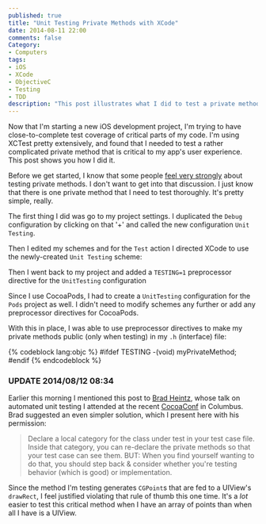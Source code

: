 ```yaml
---
published: true
title: "Unit Testing Private Methods with XCode"
date: 2014-08-11 22:00
comments: false
Category:
- Computers
tags:
- iOS
- XCode
- ObjectiveC
- Testing
- TDD
description: "This post illustrates what I did to test a private method using XCode 5."
---
```



Now that I'm starting a new iOS development project, I'm trying to have close-to-complete test coverage of critical parts of my code. I'm using XCTest pretty extensively, and found that I needed to test a rather complicated private method that is critical to my app's user experience. This post shows you how I did it.

<!-- more -->

Before we get started, I know that some people [feel very strongly](http://shoulditestprivatemethods.com/) about testing private methods. I don't want to get into that discussion. I just know that there is one private method that I need to test thoroughly. It's pretty simple, really. 

The first thing I did was go to my project settings. I duplicated the ```Debug``` configuration by clicking on that '+' and called the new configuration ```Unit Testing```.

<!-- ai c /images/2014/08/configurations.png /images/2014/08/configurationsSmall.png 771 271 Build configurations -->

Then I edited my schemes and for the ```Test``` action I directed XCode to use the newly-created ```Unit Testing``` scheme: 

<!-- ai c /images/2014/08/scheme.png /images/2014/08/schemeSmall.png 733 563 Editing Schemes -->

Then I went back to my project and added a ```TESTING=1``` preprocessor directive for the ```UnitTesting``` configuration

<!-- ai c /images/2014/08/preprocessor.png /images/2014/08/preprocessorSmall.png 770 357 Adding Preprocessor Directives -->

Since I use CocoaPods, I had to create a ```UnitTesting``` configuration for the ```Pods``` project as well. I didn't need to modify schemes any further or add any preprocessor directives for CocoaPods. 

With this in place, I was able to use preprocessor directives to make my private methods public (only when testing) in my ```.h``` (interface) file: 

{% codeblock lang:objc %}
#ifdef TESTING
-(void) myPrivateMethod;
#endif
{% endcodeblock %} 

### UPDATE 2014/08/12 08:34

Earlier this morning I mentioned this post to [Brad Heintz](https://twitter.com/bradheintz), whose talk on automated unit testing I attended at the recent [CocoaConf](http://cocoaconf.com) in Columbus. Brad suggested an even simpler solution, which I present here with his permission: 

> Declare a local category for the class under test in your test case file. Inside that category, you can re-declare the private methods so that your test case can see them. BUT: When you find yourself wanting to do that, you should step back & consider whether you're testing behavior (which is good) or implementation. 

Since the method I'm testing generates ```CGPoint```s that are fed to a UIView's ```drawRect```, I feel justified violating that rule of thumb this one time. It's a *lot* easier to test this critical method when I have an array of points than when all I have is a UIView.
